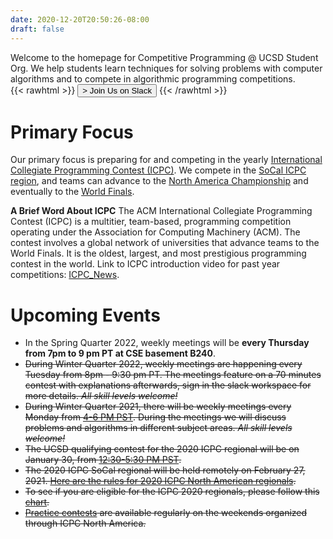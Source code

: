 ```yaml
---
date: 2020-12-20T20:50:26-08:00
draft: false
---
```


Welcome to the homepage for Competitive Programming @ UCSD Student Org. We help students learn techniques for solving problems 
with computer algorithms and to compete in algorithmic programming competitions.   
{{< rawhtml >}}
<button class="joinText" onclick="window.location.href = 'https://join.slack.com/t/ucsdcp/signup';"> > Join Us on Slack
 </button>
{{< /rawhtml >}}

# Primary Focus 
Our primary focus is preparing for and competing in the yearly
[International Collegiate Programming Contest (ICPC)](https://en.wikipedia.org/wiki/International_Collegiate_Programming_Contest).
We compete in the [SoCal ICPC region](http://socalcontest.org/current/index.shtml), and teams can advance to the 
[North America Championship](https://nac.icpc.global/) and eventually to the [World Finals]((https://icpc.global/)).

**A Brief Word About ICPC**
The ACM International Collegiate Programming Contest (ICPC) is a multitier, team-based, programming competition operating under the Association for Computing Machinery (ACM). The contest involves a global network of universities that advance teams to the World Finals. It is the oldest, largest, and most prestigious programming contest in the world. Link to ICPC introduction video for past year competitions: [ICPC_News](https://www.youtube.com/watch?v=dBabBbxPE7w).
<!-- {{< youtube dBabBbxPE7w >}} -->

<!-- {{< rawhtml >}}
  <br> </br>
{{< /rawhtml >}} -->

# Upcoming Events   
- In the Spring Quarter 2022, weekly meetings will be **every Thursday from 7pm to 9 pm PT at CSE basement B240**. 
- ~~During Winter Quarter 2022, weekly meetings are happening every Tuesday from 8pm - 9:30 pm PT. The meetings
  feature on a 70 minutes contest with explanations afterwards, sign in the slack workspace for more details. 
  *All skill levels welcome!*~~
- ~~During Winter Quarter 2021, there will be weekly meetings every Monday from
  [4-6 PM PST](https://www.timeanddate.com/worldclock/fixedtime.html?iso=20210104T160000&p1=770).
  During the meetings we will discuss problems and algorithms in different
  subject areas. *All skill levels welcome!*~~
- ~~The UCSD qualifying contest for the 2020 ICPC regional will be on January 30,
  from [12:30-5:30 PM PST](https://www.timeanddate.com/worldclock/fixedtime.html?iso=20201221T123000&p1=770).~~
- ~~The 2020 ICPC SoCal regional will be held remotely on February 27, 2021. 
  [Here are the rules for 2020 ICPC North American regionals](http://socalcontest.org/current/2020_2021/ICPC-North-America-Announcement.pdf).~~
- ~~To see if you are eligible for the ICPC 2020 regionals, please follow this 
  [chart](https://icpc.global/newcms/regionals/rules/EligibilityDecisionTree-2020.pdf).~~
- ~~[Practice contests](https://www.icpc.org/icpc-north-america-practice-contest)
  are available regularly on the weekends organized through ICPC North America.~~





